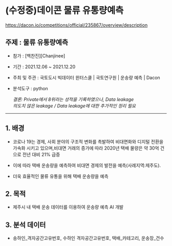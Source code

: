 # (수정중)데이콘 물류 유통량예측
https://dacon.io/competitions/official/235867/overview/description

## 주제 : 물류 유통량예측

- 참가 : [백찬진][Chanjinee]
- 기간 : 2021.12.06 ~ 2021.12.20
- 주최 및 주관 : 국토도시 빅데이터 윈터스쿨 | 국토연구원 | 운송량 예측 | Dacon
- 분석도구 : python

  *결론: Private에서 8위라는 성적을 기록하였으나, Data leakage*  
  *의도치 않은 leakage / Data leakage에 대한 추가적인 정리 필요*
-----------------------------------------------------------------------------------------

## 1. 배경

- 코로나 19는 경제, 사회 분야의 구조적 변화를 촉발하여 비대면화와 디지털 전환을 가속화 시키고 있으며,비대면 거래의 증가에 따라 2020년 택배 물량은 약 30억 건으로 전년 대비 21% 급증

- 이에 따라 택배 운송량을 예측하여 비대면 경제의 발전을 예측(사례지역:제주도).

- 더욱 효율적인 물류 유통을 위해 택배 운송량을 예측

## 2. 목적

- 제주시 내 택배 운송 데이터를 이용하여 운송량 예측 AI 개발

## 3. 분석 데이터

- 송하인_격자공간고유번호, 수하인 격자공간고유번호, 택배_카테고리, 운송장_건수
